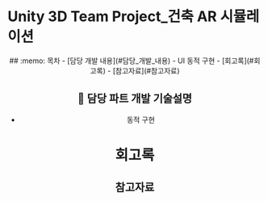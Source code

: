 # Unity 3D Team Project_건축 AR 시뮬레이션
<div align=center>

<div>
  
</div>
## :memo: 목차
- [담당 개발 내용](#담당_개발_내용)
  - UI 동적 구현
- [회고록](#회고록)
- [참고자료](#참고자료)


</br>

## :gem: 담당 파트 개발 기술설명
- 동적 구현

# 회고록

## 참고자료
